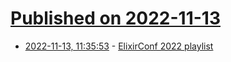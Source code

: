 # [Published on 2022-11-13](index.md)

* [2022-11-13, 11:35:53](https://lobste.rs/s/4hkuvo/elixirconf_2022_playlist) - [ElixirConf 2022 playlist](https://www.youtube.com/watch?v=am9NSuTjOhA&list=PLqj39LCvnOWbmaPrkGCAzFMC_FYZUkmSr)
